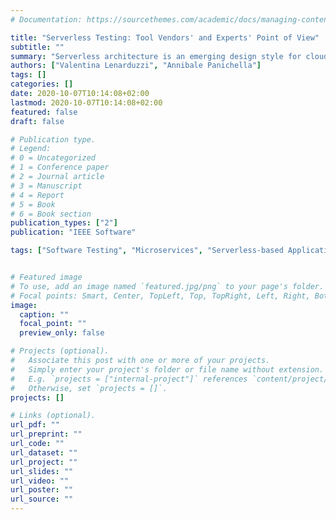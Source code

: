 ```yaml
---
# Documentation: https://sourcethemes.com/academic/docs/managing-content/

title: "Serverless Testing: Tool Vendors' and Experts' Point of View"
subtitle: ""
summary: "Serverless architecture is an emerging design style for cloud-based software systems. Testing serverless applications plays an important role in software quality assurance. However, currently, there is no consensus on how to test and debug such systems properly. Moreover, the current lack of mature tooling is a central challenge. We designed and conducted three interviews among two tools vendor leaders in the serverless domain (Epsagon and Thundra) and one expert in the field (Yan Cui), investigating the good and bad practices and several open issues. The current status of testing and debugging in serverless-based applications depicted by the experts helped us to highlight issues and challenges that need to be deeply investigated."
authors: ["Valentina Lenarduzzi", "Annibale Panichella"]
tags: []
categories: []
date: 2020-10-07T10:14:08+02:00
lastmod: 2020-10-07T10:14:08+02:00
featured: false
draft: false

# Publication type.
# Legend:
# 0 = Uncategorized
# 1 = Conference paper
# 2 = Journal article
# 3 = Manuscript
# 4 = Report
# 5 = Book
# 6 = Book section
publication_types: ["2"]
publication: "IEEE Software"

tags: ["Software Testing", "Microservices", "Serverless-based Application", "Debugging"]


# Featured image
# To use, add an image named `featured.jpg/png` to your page's folder.
# Focal points: Smart, Center, TopLeft, Top, TopRight, Left, Right, BottomLeft, Bottom, BottomRight.
image:
  caption: ""
  focal_point: ""
  preview_only: false

# Projects (optional).
#   Associate this post with one or more of your projects.
#   Simply enter your project's folder or file name without extension.
#   E.g. `projects = ["internal-project"]` references `content/project/deep-learning/index.md`.
#   Otherwise, set `projects = []`.
projects: []

# Links (optional).
url_pdf: ""
url_preprint: ""
url_code: ""
url_dataset: ""
url_project: ""
url_slides: ""
url_video: ""
url_poster: ""
url_source: ""
---
```

